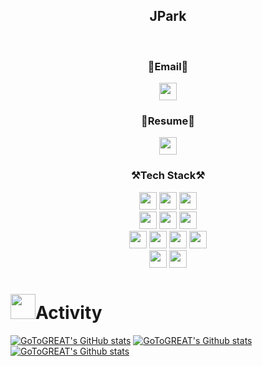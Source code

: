 <div align="center">
 <h2> JPark</h2>
  <br>
</div>

<div align="center">
<Strong><h3>📧Email📧</h3></Strong>
</div>
<div align="center">
<a href="mailto:codeeeeeeeeeeee2201@gmail.com"><img style="width:auto; height:28px;" src="https://img.shields.io/badge/Gmail-d14836?style=flat-square&logo=Gmail&logoColor=white&link="mailto:codeeeeeeeeeeee2201@gmail.com"></a>
</div>
 
<div align="center">
<Strong><h3>📝Resume📝</h3></Strong>
</div>
<div align="center">
<a href="https://judicious-drive-164.notion.site/b55081ca70244ed0b76500b7fc3db680"><img style="width:auto; height:28px;" src="https://img.shields.io/badge/Notion-d624?style=flat-square&logo=Notion&logoColor=white&link="https://judicious-drive-164.notion.site/b55081ca70244ed0b76500b7fc3db680"></a>
</div>

<div align="center">
  <Strong><h3>⚒️Tech Stack⚒️</h3></Strong>

  <img style="width:auto; height:28px;" src="https://img.shields.io/badge/JAVA-007396?style=flat-square&logo=java&logoColor=white" s>
  <img style="width:auto; height:28px;" src="https://img.shields.io/badge/Python-3766AB?style=flat-square&logo=Python&logoColor=white">
  <img style="width:auto; height:28px;" src="https://img.shields.io/badge/Linux-FCC624?style=flat-square&logo=linux&logoColor=black">
  </br>
  <img style="width:auto; height:28px;" src="https://img.shields.io/badge/mysql-4479A1?style=flat-square&logo=mysql&logoColor=white">
  <img style="width:auto; height:28px;" src="https://img.shields.io/badge/Spring-6DB33F?style=flat-square&logo=Spring&logoColor=white">
  <img style="width:auto; height:28px;" src="https://img.shields.io/badge/SpringBoot-6DB33F?style=flat-square&logo=SpringBoot&logoColor=white">
  </br>
  <img style="width:auto; height:28px;" src="https://img.shields.io/badge/javascript-F7DF1E?style=flat-square&logo=javascript&logoColor=black">
  <img style="width:auto; height:28px;" src="https://img.shields.io/badge/Bootstrap-7952B3?style=flat-square&logo=Bootstrap&logoColor=white">
  <img style="width:auto; height:28px;" src="https://img.shields.io/badge/css-1572B6?style=flat-square&logo=css3&logoColor=white">
  <img style="width:auto; height:28px;" src="https://img.shields.io/badge/html-E34F26?style=flat-square&logo=html5&logoColor=white">
  </br>
  <img style="width:auto; height:28px;" src="https://img.shields.io/badge/Jupyter-F37626?style=flat-square&logo=Python&logoColor=white">
  <img style="width:auto; height:28px;" src="https://img.shields.io/badge/Eclipse-2C2255?style=flat-square&logo=Python&logoColor=white">
  <!--img style="width:auto height:28px;" src="https://img.shields.io/badge/AWS-232F3E?style=flat-square&logo=Amazon AWS&logoColor=white"--> 

</div>

 <h3></h3>
 
<h1><img src="https://user-images.githubusercontent.com/54318460/165490580-5014fa53-5de5-4d39-9042-3ea43ea607d5.gif" width="40">Activity</h1> 


[![GoToGREAT's GitHub stats](https://github-readme-stats.vercel.app/api?username=GoToGREAT&show_icons=true&theme=vue)](https://github.com/GoToGREAT?tab=repositories)
[![GoToGREAT's Github stats](https://github-profile-summary-cards.vercel.app/api/cards/profile-details?username=GoToGREAT&theme=vue)]((https://github.com/GoToGREAT?tab=repositories))
[![GoToGREAT's Github stats](https://github-readme-stats.vercel.app/api/top-langs/?username=GoToGREAT&show_icons=true&hide_border=true&title_color=004386&icon_color=004386&layout=compact)](https://github.com/GoToGREAT?tab=repositories) 

